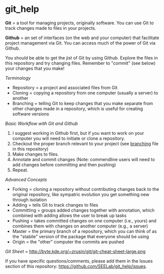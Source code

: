 git_help
========

**Git** = a tool for managing projects, originally software. You can use Git to track changes made to files in your projects.

**Github** = an set of interfaces (on the web and your computer) that facilitate project management via Git. You can access much of the power of Git via Github. 

You should be able to get the jist of Git by using Github. Explore the files in this repository and try changing files. Remember to "commit" (see below) your changes that you make!

*Terminology*
- Repository = a project and associated files from Git 
- Cloning = copying a repository from one computer (usually a server) to another
- Branching = telling Git to keep changes that you make separate from other changes made in a repository, which is useful for creating software versions 

*Basic Workflow with Git and Github*

1. I suggest working in Github first, but if you want to work on your computer you will need to initiate or clone a repository.
2. Checkout the proper branch relevant to your project (see [branching](https://github.com/SEELab/git_help/blob/master/branching.md) file in this repository)
3. Make changes to files.
4. Annotate and commit changes (Note: commendline users will need to add changes before committing and then pushing)
5. Repeat.


*Advanced Concepts*
- Forking = cloning a repository without contributing changes back to the original repository, like sympatric evolution you get something new through isolation
- Adding = tells Git to track changes to files
- Committing = groups added changes together with annotation, which combined with adding allows the user to break up tasks
- Pushing = takes committed changes on one computer (i.e., yours) and combines them with changes on another computer (e.g., a server)
- Master = the primary branch of a repository, which you can think of as the "stabile" version of the package that everyone should be using
- Origin = the "other" computer the commits are pushed

*Git Sheet* = http://byte.kde.org/~zrusin/git/git-cheat-sheet-large.png

If you have specific questions/comments, please add them in the Issues section of this repository: https://github.com/SEELab/git_help/issues.
